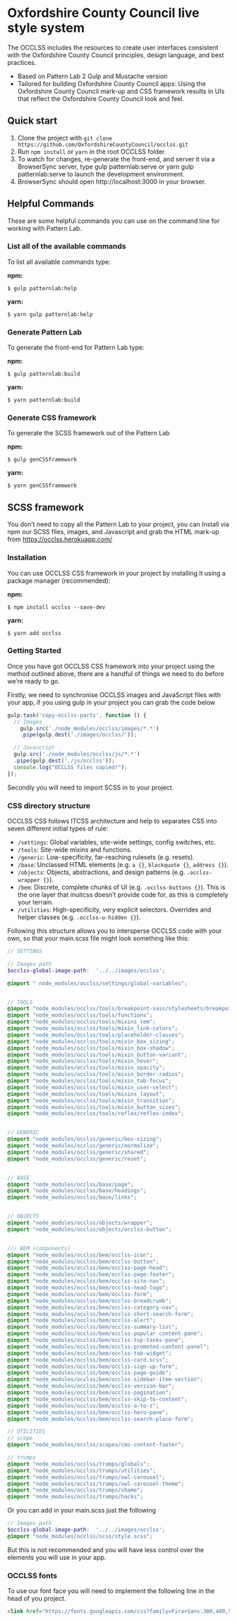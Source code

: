 # Oxfordshire County Council live style system


The OCCLSS includes the resources to create user interfaces consistent with the Oxfordshire County Council principles, design language, and best practices.

* Based on Pattern Lab 2 Gulp and Mustache version
* Tailored for building Oxfordshire County Council apps: Using the Oxfordshire County Council mark-up and CSS framework results in UIs that reflect the Oxfordshire County Council look and feel.



## Quick start

1. Clone the project with `git clone https://github.com/OxfordshireCountyCouncil/occlss.git`
2. Run `npm install` or `yarn` in the root OCCLSS folder.
3. To watch for changes, re-generate the front-end, and server it via a BrowserSync server,  type gulp patternlab:serve or yarn gulp patternlab:serve  to launch the development environment.
4. BrowserSync should open http://localhost:3000 in your browser.


## Helpful Commands

These are some helpful commands you can use on the command line for working with Pattern Lab.


### List all of the available commands

To list all available commands type:

**npm:**

```
$ gulp patternlab:help
```

**yarn:**

```
$ yarn gulp patternlab:help
```


### Generate Pattern Lab

To generate the front-end for Pattern Lab type:

**npm:**

```
$ gulp patternlab:build
```

**yarn:**

```
$ yarn patternlab:build
```
    

### Generate CSS framework

To generate the SCSS framework out of the Pattern Lab

**npm:**

```
$ gulp genCSSframework 
```

**yarn:**

```
$ yarn genCSSframework
```


## SCSS framework

You don’t need to copy all the Pattern Lab to your project, you can Install via npm our SCSS files, images, and Javascript and grab the HTML mark-up from https://occlss.herokuapp.com/

### Installation

You can use OCCLSS CSS framework in your project by installing it using a package manager (recommended):

**npm:**

```
$ npm install occlss --save-dev
```

**yarn:**

```
$ yarn add occlss
```

### Getting Started

Once you have got OCCLSS CSS framework into your project using the method outlined above, there are a handful of things we need to do before we’re ready to go.

Firstly, we need to synchronise OCCLSS images and JavaScript files with your app, if you using gulp in your project you can grab the code below


```js
gulp.task('copy-occlss-parts', function () {
  // Images
    gulp.src('./node_modules/occlss/images/*.*')
    .pipe(gulp.dest('./images/occlss/'));

  // Javascript
  gulp.src('./node_modules/occlss/js/*.*')
  .pipe(gulp.dest('./js/occlss'));
  console.log("OCCLSS files copied!");
});
```

Secondly you will need to import SCSS in to your project.

### CSS directory structure

OCCLSS CSS follows ITCSS architecture and help to separates CSS into seven different initial types of rule:

* `/settings`: Global variables, site-wide settings, config switches, etc.
* `/tools`: Site-wide mixins and functions.
* `/generic`: Low-specificity, far-reaching rulesets (e.g. resets).
* `/base`: Unclassed HTML elements (e.g. `a {}`, `blockquote {}`, `address {}`).
* `/objects`: Objects, abstractions, and design patterns (e.g. `.occlss-wrapper {}`).
* `/bem`: Discrete, complete chunks of UI (e.g. `.occlss-buttons {}`). This is the one layer that inuitcss doesn’t provide code for, as this is completely your terrain.
* `/utilities`: High-specificity, very explicit selectors. Overrides and helper classes (e.g. `.occlss-u-hidden {}`).


Following this structure allows you to intersperse OCCLSS code with your own, so that your main.scss file might look something like this:

```scss
// SETTINGS

// Images path
$occlss-global-image-path:  '../../images/occlss';

@import " node_modules/occlss/settings/global-variables";


// TOOLS
@import "node_modules/occlss/tools/breakpoint-sass/stylesheets/breakpoint";
@import "node_modules/occlss/tools/functions";
@import "node_modules/occlss/tools/mixins_rem";
@import "node_modules/occlss/tools/mixin_link-colors";
@import "node_modules/occlss/tools/placeholder-classes";
@import "node_modules/occlss/tools/mixin_box_sizing";
@import "node_modules/occlss/tools/mixin_box-shadow";
@import "node_modules/occlss/tools/mixin_button-variant";
@import "node_modules/occlss/tools/mixin_hover";
@import "node_modules/occlss/tools/mixin_opacity";
@import "node_modules/occlss/tools/mixin_border-radius";
@import "node_modules/occlss/tools/mixin_tab-focus";
@import "node_modules/occlss/tools/mixin_user-select";
@import "node_modules/occlss/tools/mixins_layout";
@import "node_modules/occlss/tools/mixin_transition";
@import "node_modules/occlss/tools/mixin_button_sizes";
@import "node_modules/occlss/tools/reflex/reflex-index";


// GENERIC
@import "node_modules/occlss/generic/box-sizing";
@import "node_modules/occlss/generic/normalize";
@import "node_modules/occlss/generic/shared";
@import "node_modules/occlss/generic/reset";


// BASE
@import "node_modules/occlss/base/page";
@import "node_modules/occlss/base/headings";
@import "node_modules/occlss/base/links";


// OBJECTS
@import "node_modules/occlss/objects/wrapper";
@import "node_modules/occlss/objects/occlss-button";


/// BEM (components)
@import "node_modules/occlss/bem/occlss-icon";
@import "node_modules/occlss/bem/occlss-button";
@import "node_modules/occlss/bem/occlss-page-head";
@import "node_modules/occlss/bem/occlss-page-footer";
@import "node_modules/occlss/bem/occlss-site-nav";
@import "node_modules/occlss/bem/occlss-head-logo";
@import "node_modules/occlss/bem/occlss-form";
@import "node_modules/occlss/bem/occlss-breadcrumb";
@import "node_modules/occlss/bem/occlss-category-nav";
@import "node_modules/occlss/bem/occlss-short-search-form";
@import "node_modules/occlss/bem/occlss-alert";
@import "node_modules/occlss/bem/occlss-summary-list";
@import "node_modules/occlss/bem/occlss-popular-content-pane";
@import "node_modules/occlss/bem/occlss-top-tasks-pane";
@import "node_modules/occlss/bem/occlss-promoted-content-panel";
@import "node_modules/occlss/bem/occlss-tab-widget";
@import "node_modules/occlss/bem/occlss-card.scss";
@import "node_modules/occlss/bem/occlss-sign-up-form";
@import "node_modules/occlss/bem/occlss-page-guide";
@import "node_modules/occlss/bem/occlss-sidebar-item-section";
@import "node_modules/occlss/bem/occlss-version-bar";
@import "node_modules/occlss/bem/occlss-pagination";
@import "node_modules/occlss/bem/occlss-skip-to-content";
@import "node_modules/occlss/bem/occlss-a-to-z";
@import "node_modules/occlss/bem/occlss-hero-pane";
@import "node_modules/occlss/bem/occlss-search-place-form";

// UTILITIES
// scope
@import "node_modules/occlss/scopes/cms-content-footer";

// trumps
@import "node_modules/occlss/trumps/globals";
@import "node_modules/occlss/trumps/utilities";
@import "node_modules/occlss/trumps/owl-carousel";
@import "node_modules/occlss/trumps/owl-carousel-theme";
@import "node_modules/occlss/trumps/shame";
@import "node_modules/occlss/trumps/hacks";
```

Or you can add in your main.scss just the following

```scss
// Images path
$occlss-global-image-path:  '../../images/occlss';
@import "node_modules/occlss/scss/style.scss";
```

But this is not recommended and you will have less control over the elements you will use in your app.

### OCCLSS fonts

To use our font face you will need to implement the following line in the head of you project.

```html
<link href="https://fonts.googleapis.com/css?family=Fira+Sans:300,400,500,600,700,900|Open+Sans:300,400,600,700" rel="stylesheet">
```
